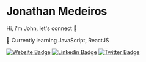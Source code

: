 # Jonathan Medeiros 

<!--
**jonhnmedeiros/jonhnmedeiros** is a ✨ _special_ ✨ repository because its `README.md` (this file) appears on your GitHub profile.

[![Gmail Badge](https://img.shields.io/badge/-jonathan.info@gmail.com-blueviolet?style=for-the-badge&logo=Gmail&logoColor=white&link=mailto:jonathan.info@gmail.com)](mailto:jonathan.info@gmail.com)
-->

Hi, i'm John, let's connect 👋

🌱 Currently learning JavaScript, ReactJS


[![Website Badge](https://img.shields.io/badge/-jonhn.dev-blueviolet?style=for-the-badge&labelColor=blueviolet&logo=html5&logoColor=white&link=https://jonhn.dev)](https://jonhn.dev)
[![Linkedin Badge](https://img.shields.io/badge/-Jonathan%20Medeiros-blueviolet?style=for-the-badge&logo=Linkedin&logoColor=white&link=https://www.linkedin.com/in/jonathanmedeiros/)](https://www.linkedin.com/in/jonathanmedeiros/) 
[![Twitter Badge](https://img.shields.io/badge/-@jonhnmedeiros-blueviolet?style=for-the-badge&labelColor=blueviolet&logo=twitter&logoColor=white&link=https://twitter.com/jonhnmedeiros)](https://twitter.com/jonhnmedeiros) 
